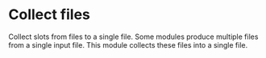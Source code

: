 # Collect files

Collect slots from files to a single file.
Some modules produce multiple files from a single input file. This module collects these files into a single file.

